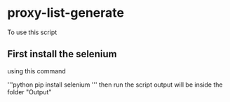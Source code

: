 # proxy-list-generate

To use this script 

## First install the selenium 
using this command 

'''python
pip install selenium
'''
then run the script output will be inside the folder "Output"

